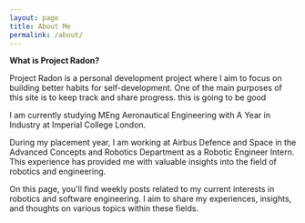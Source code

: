 ```yaml
---
layout: page
title: About Me
permalink: /about/
---
```


<p><strong>What is Project Radon?</strong></p>
<p>Project Radon is a personal development project where I aim to focus on building better habits for self-development. One of the main purposes of this site is to keep track and share progress. this is going to be good </p>

<p>I am currently studying MEng Aeronautical Engineering with A Year in Industry at Imperial College London.</p>

<p>During my placement year, I am working at Airbus Defence and Space in the Advanced Concepts and Robotics Department as a Robotic Engineer Intern. This experience has provided me with valuable insights into the field of robotics and engineering.</p>

<p>On this page, you'll find weekly posts related to my current interests in robotics and software engineering. I aim to share my experiences, insights, and thoughts on various topics within these fields.</p>
